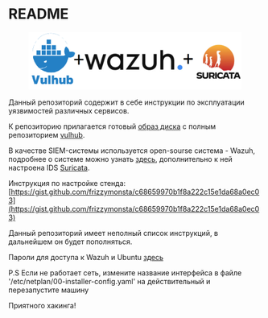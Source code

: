 # README

<figure><img src=".gitbook/assets/readme.png" alt=""><figcaption></figcaption></figure>

Данный репозиторий содержит в себе инструкции по эксплуатации уязвимостей различных сервисов.

К репозиторию прилагается готовый [образ диска](https://disk.yandex.ru/d/iMNWZ4ETrjLUEg) с полным репозиторием [vulhub](https://github.com/vulhub/vulhub?ysclid=lpwf56e544559765125).

В качестве SIEM-системы используется open-sourse система - Wazuh, подробнее о системе можно узнать [здесь](https://wazuh.com), дополнительно к ней настроена IDS  [Suricata](https://suricata.io/).

Инструкция по настройке стенда: [https://gist.github.com/frizzymonsta/c68659970b1f8a222c15e1da68a0ec03](https://gist.github.com/frizzymonsta/c68659970b1f8a222c15e1da68a0ec03)

Данный репозиторий имеет неполный список инструкций, в дальнейшем он будет пополняться.

Пароли для доступа к Wazuh и Ubuntu [здесь](https://github.com/ZHIRspb/project/blob/main/accesses.txt)

P.S Если не работает сеть, измените название интерфейса в файле '/etc/netplan/00-installer-config.yaml' на действительный и перезапустите машину

Приятного хакинга!
